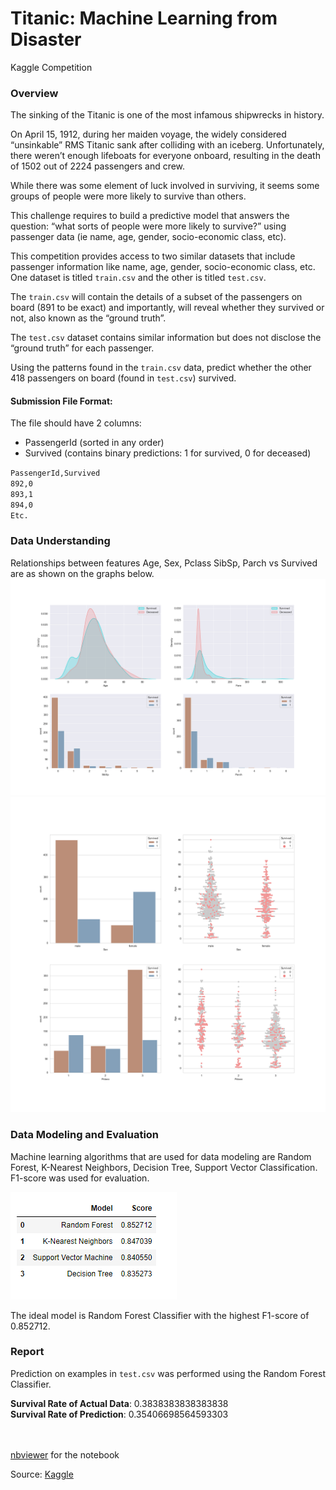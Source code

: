 # Titanic: Machine Learning from Disaster
Kaggle Competition

### Overview

The sinking of the Titanic is one of the most infamous shipwrecks in history.

On April 15, 1912, during her maiden voyage, the widely considered “unsinkable” RMS Titanic sank after colliding with an iceberg. Unfortunately, there weren’t enough lifeboats for everyone onboard, resulting in the death of 1502 out of 2224 passengers and crew.

While there was some element of luck involved in surviving, it seems some groups of people were more likely to survive than others.

This challenge requires to build a predictive model that answers the question: “what sorts of people were more likely to survive?” using passenger data (ie name, age, gender, socio-economic class, etc).

This competition provides access to two similar datasets that include passenger information like name, age, gender, socio-economic class, etc. One dataset is titled `train.csv` and the other is titled `test.csv`.

The `train.csv` will contain the details of a subset of the passengers on board (891 to be exact) and importantly, will reveal whether they survived or not, also known as the “ground truth”.

The `test.csv` dataset contains similar information but does not disclose the “ground truth” for each passenger. 

Using the patterns found in the `train.csv` data, predict whether the other 418 passengers on board (found in `test.csv`) survived.

#### Submission File Format:

The file should have 2 columns:

* PassengerId (sorted in any order)
* Survived (contains binary predictions: 1 for survived, 0 for deceased)

`PassengerId,Survived`<br>
`892,0`<br>
`893,1`<br>
`894,0`<br>
`Etc.`

### Data Understanding

Relationships between features Age, Sex, Pclass SibSp, Parch vs Survived are as shown on the graphs below.<br>
![Exploration1](https://github.com/ynylgm/data-science-projects/blob/master/titanic/images/exploration1.png)
![Exploration2](https://github.com/ynylgm/data-science-projects/blob/master/titanic/images/exploration2.png)

### Data Modeling and Evaluation

Machine learning algorithms that are used for data modeling are Random Forest, K-Nearest Neighbors, Decision Tree, Support Vector Classification. F1-score was used for evaluation.

![Evaluation](https://github.com/ynylgm/data-science-projects/blob/master/titanic/images/evaluation.png)

The ideal model is Random Forest Classifier with the highest F1-score of 0.852712.

### Report

Prediction on examples in `test.csv` was performed using the Random Forest Classifier.

**Survival Rate of Actual Data**: 0.3838383838383838<br>
**Survival Rate of Prediction**: 0.35406698564593303


<br><br>
[nbviewer](https://nbviewer.jupyter.org/github/ynylgm/data-science-projects/blob/master/titanic/titanic.ipynb) for the notebook

Source: [Kaggle](https://www.kaggle.com/c/titanic)
